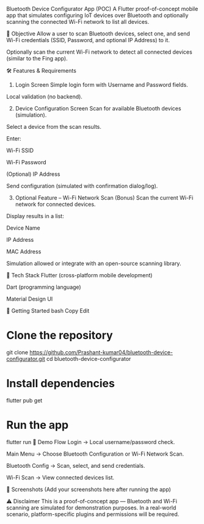 Bluetooth Device Configurator App (POC)
A Flutter proof-of-concept mobile app that simulates configuring IoT devices over Bluetooth and optionally scanning the connected Wi-Fi network to list all devices.

🎯 Objective
Allow a user to scan Bluetooth devices, select one, and send Wi-Fi credentials (SSID, Password, and optional IP Address) to it.

Optionally scan the current Wi-Fi network to detect all connected devices (similar to the Fing app).

🛠 Features & Requirements
1. Login Screen
Simple login form with Username and Password fields.

Local validation (no backend).

2. Device Configuration Screen
Scan for available Bluetooth devices (simulation).

Select a device from the scan results.

Enter:

Wi-Fi SSID

Wi-Fi Password

(Optional) IP Address

Send configuration (simulated with confirmation dialog/log).

3. Optional Feature – Wi-Fi Network Scan (Bonus)
Scan the current Wi-Fi network for connected devices.

Display results in a list:

Device Name

IP Address

MAC Address

Simulation allowed or integrate with an open-source scanning library.

📱 Tech Stack
Flutter (cross-platform mobile development)

Dart (programming language)

Material Design UI

🚀 Getting Started
bash
Copy
Edit
# Clone the repository
git clone https://github.com/Prashant-kumar04/bluetooth-device-configurator.git
cd bluetooth-device-configurator

# Install dependencies
flutter pub get

# Run the app
flutter run
📌 Demo Flow
Login → Local username/password check.

Main Menu → Choose Bluetooth Configuration or Wi-Fi Network Scan.

Bluetooth Config → Scan, select, and send credentials.

Wi-Fi Scan → View connected devices list.

📸 Screenshots
(Add your screenshots here after running the app)

⚠️ Disclaimer
This is a proof-of-concept app — Bluetooth and Wi-Fi scanning are simulated for demonstration purposes. In a real-world scenario, platform-specific plugins and permissions will be required.
